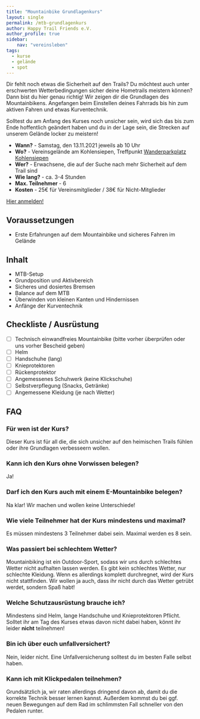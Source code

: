 ```yaml
---
title: "Mountainbike Grundlagenkurs"
layout: single
permalink: /mtb-grundlagenkurs
author: Happy Trail Friends e.V.
author_profile: true
sidebar:
    nav: "vereinsleben"
tags:
  - kurse
  - gelände
  - spot
---
```


Dir fehlt noch etwas die Sicherheit auf den Trails? Du möchtest auch unter erschwerten Wetterbedingungen sicher deine Hometrails meistern können? Dann bist du hier genau richtig!
Wir zeigen dir die Grundlagen des Mountainbikens. Angefangen beim Einstellen deines Fahrrads bis hin zum aktiven Fahren und etwas Kurventechnik.

Solltest du am Anfang des Kurses noch unsicher sein, wird sich das bis zum Ende hoffentlich geändert haben und du in der Lage sein, die Strecken auf unserem Gelände locker zu meistern!

* **Wann?** - Samstag, den 13.11.2021 jeweils ab 10 Uhr
* **Wo?** - Vereinsgelände am Kohlensiepen, Treffpunkt [Wanderparkplatz Kohlensiepen](https://goo.gl/maps/pdgP25FJnvatZQ7f9)
* **Wer?** - Erwachsene, die auf der Suche nach mehr Sicherheit auf dem Trail sind
* **Wie lang?** - ca. 3-4 Stunden
* **Max. Teilnehmer** - 6
* **Kosten** - 25€ für Vereinsmitglieder / 38€ für Nicht-Mitglieder

<a href="https://one.campai.com/f/2AfIPS7RagER" class="btn btn--primary">Hier anmelden!</a>

## Voraussetzungen
* Erste Erfahrungen auf dem Mountainbike und sicheres Fahren im Gelände

## Inhalt
* MTB-Setup
* Grundposition und Aktivbereich
* Sicheres und dosiertes Bremsen
* Balance auf dem MTB
* Überwinden von kleinen Kanten und Hindernissen
* Anfänge der Kurventechnik

## Checkliste / Ausrüstung
* [ ] Technisch einwandfreies Mountainbike (bitte vorher überprüfen oder uns vorher Bescheid geben)
* [ ] Helm
* [ ] Handschuhe (lang)
* [ ] Knieprotektoren
* [ ] Rückenprotektor
* [ ] Angemessenes Schuhwerk (keine Klickschuhe)
* [ ] Selbstverpflegung (Snacks, Getränke)
* [ ] Angemessene Kleidung (je nach Wetter)

## FAQ
### Für wen ist der Kurs?
Dieser Kurs ist für all die, die sich unsicher auf den heimischen Trails fühlen oder ihre Grundlagen verbesseern wollen.

### Kann ich den Kurs ohne Vorwissen belegen?
Ja!

### Darf ich den Kurs auch mit einem E-Mountainbike belegen?
Na klar! Wir machen und wollen keine Unterschiede!

### Wie viele Teilnehmer hat der Kurs mindestens und maximal?
Es müssen mindestens 3 Teilnehmer dabei sein. Maximal werden es 8 sein.

### Was passiert bei schlechtem Wetter?
Mountainbiking ist ein Outdoor-Sport, sodass wir uns durch schlechtes Wetter nicht aufhalten lassen werden. Es gibt kein schlechtes Wetter, nur schlechte Kleidung.
Wenn es allerdings komplett durchregnet, wird der Kurs nicht stattfinden. Wir wollen ja auch, dass ihr nicht durch das Wetter getrübt werdet, sondern Spaß habt!

### Welche Schutzausrüstung brauche ich?
Mindestens sind Helm, lange Handschuhe und Knieprotektoren Pflicht. Solltet ihr am Tag des Kurses etwas davon nicht dabei haben, könnt ihr leider **nicht** teilnehmen!

### Bin ich über euch unfallversichert?
Nein, leider nicht. Eine Unfallversicherung solltest du im besten Falle selbst haben.

### Kann ich mit Klickpedalen teilnehmen?
Grundsätzlich ja, wir raten allerdings dringend davon ab, damit du die korrekte Technik besser lernen kannst. Außerdem kommst du bei ggf. neuen Bewegungen auf dem Rad im schlimmsten Fall schneller von den Pedalen runter.